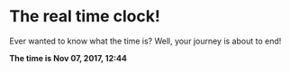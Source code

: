 # The real time clock!

Ever wanted to know what the time is? Well, your journey is about to end!

**The time is Nov 07, 2017, 12:44**